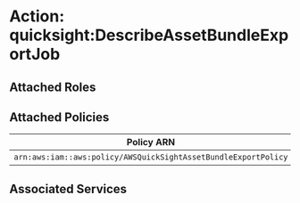 # Action: quicksight:DescribeAssetBundleExportJob

## Attached Roles

## Attached Policies

| Policy ARN | Policy Name |
|------------|-------------|
| `arn:aws:iam::aws:policy/AWSQuickSightAssetBundleExportPolicy` | [AWSQuickSightAssetBundleExportPolicy](../policies.md#awsquicksightassetbundleexportpolicy) |

## Associated Services

